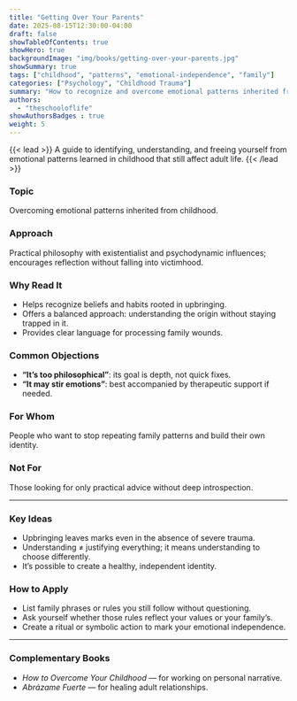 ```yaml
---
title: "Getting Over Your Parents"
date: 2025-08-15T12:30:00-04:00
draft: false
showTableOfContents: true
showHero: true
backgroundImage: "img/books/getting-over-your-parents.jpg"
showSummary: true
tags: ["childhood", "patterns", "emotional-independence", "family"]
categories: ["Psychology", "Childhood Trauma"]
summary: "How to recognize and overcome emotional patterns inherited from your family of origin."
authors:
  - "theschooloflife"
showAuthorsBadges : true
weight: 5
---
```


{{< lead >}}
A guide to identifying, understanding, and freeing yourself from emotional patterns learned in childhood that still affect adult life.
{{< /lead >}}

### Topic
Overcoming emotional patterns inherited from childhood.

### Approach
Practical philosophy with existentialist and psychodynamic influences; encourages reflection without falling into victimhood.

### Why Read It
* Helps recognize beliefs and habits rooted in upbringing.
* Offers a balanced approach: understanding the origin without staying trapped in it.
* Provides clear language for processing family wounds.

### Common Objections
- **“It’s too philosophical”**: its goal is depth, not quick fixes.
- **“It may stir emotions”**: best accompanied by therapeutic support if needed.

### For Whom
People who want to stop repeating family patterns and build their own identity.

### Not For
Those looking for only practical advice without deep introspection.

---

### Key Ideas
- Upbringing leaves marks even in the absence of severe trauma.
- Understanding ≠ justifying everything; it means understanding to choose differently.
- It’s possible to create a healthy, independent identity.

### How to Apply
- List family phrases or rules you still follow without questioning.
- Ask yourself whether those rules reflect your values or your family’s.
- Create a ritual or symbolic action to mark your emotional independence.

---

### Complementary Books
- *How to Overcome Your Childhood* — for working on personal narrative.
- *Abrázame Fuerte* — for healing adult relationships.
